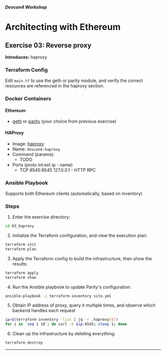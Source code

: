 ***Devcon4 Workshop***
# Architecting with Ethereum
## Exercise 03: Reverse proxy

**Introduces:** haproxy

### Terraform Config
Edit `main.tf` to use the geth or parity module, and verify the correct resources are referenced in the haproxy section.

### Docker Containers
#### Ethereum
- [geth](https://hub.docker.com/r/ethereum/client-go/) or [parity](https://hub.docker.com/r/parity/parity/) (your choice from previous exercise)
#### HAProxy
- Image: [haproxy](https://hub.docker.com/_/haproxy/)
- Name: `devcon4-haproxy`
- Command (params):
  - TODO
- Ports (proto int:ext ip - name)
  - TCP 8545:8545 127.0.0.1 - HTTP RPC

### Ansible Playbook
Supports both Ethereum clients (automatically, based on inventory)

### Steps

1. Enter the exercise directory:
```bash
cd 03_haproxy
```

2. Initialize the Terraform configuration, and view the execution plan:
```bash
terraform init
terraform plan
```

3. Apply the Terraform config to build the infrastructure, then show the results:
```bash
terraform apply
terraform show
```
    
4. Run the Ansible playbook to update Parity's configuration:
```bash
ansible-playbook -i terraform-inventory site.yml
```

5. Obtain IP address of proxy, query it multiple times, and observe which backend handles each request
```bash
ip=$(terraform-inventory -list | jq -r .haproxy[0])
for i in `seq 1 10`; do curl -k $ip:8545; sleep 1; done    
```

6. Clean up the infrastructure by deleting everything:
```bash
terraform destroy
```

---
